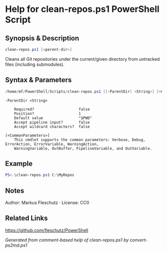 # Help for clean-repos.ps1 PowerShell Script

## Synopsis & Description
```powershell
clean-repos.ps1 [<parent-dir>]
```

Cleans all Git repositories under the current/given directory from untracked files (including submodules).

## Syntax & Parameters
```powershell
/home/mf/PowerShell/Scripts/clean-repos.ps1 [[-ParentDir] <String>] [<CommonParameters>]
```

```
-ParentDir <String>
    
    Required?                    false
    Position?                    1
    Default value                "$PWD"
    Accept pipeline input?       false
    Accept wildcard characters?  false
```

```
[<CommonParameters>]
    This cmdlet supports the common parameters: Verbose, Debug, ErrorAction, ErrorVariable, WarningAction, 
    WarningVariable, OutBuffer, PipelineVariable, and OutVariable.
```

## Example
```powershell
PS>.\clean-repos.ps1 C:\MyRepos
```


## Notes
Author: Markus Fleschutz · License: CC0

## Related Links
https://github.com/fleschutz/PowerShell

*Generated from comment-based help of clean-repos.ps1 by convert-ps2md.ps1*
